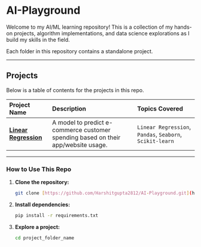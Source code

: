 # AI-Playground

Welcome to my AI/ML learning repository! This is a collection of my hands-on projects, algorithm implementations, and data science explorations as I build my skills in the field.

Each folder in this repository contains a standalone project.

---

## Projects

Below is a table of contents for the projects in this repo.

| Project Name | Description | Topics Covered |
| :--- | :--- | :--- |
| **[Linear Regression](./linear-regression-project/)** | A model to predict e-commerce customer spending based on their app/website usage. | `Linear Regression`, `Pandas`, `Seaborn`, `Scikit-learn` |

---

### How to Use This Repo

1.  **Clone the repository:**
    ```bash
    git clone [https://github.com/Harshitgupta2812/AI-Playground.git](https://github.com/Harshitgupta2812/AI-Playground.git)
    ```
2.  **Install dependencies:**
    ```bash
    pip install -r requirements.txt
    ```
3.  **Explore a project:**
    ```bash
    cd project_folder_name
    ```
